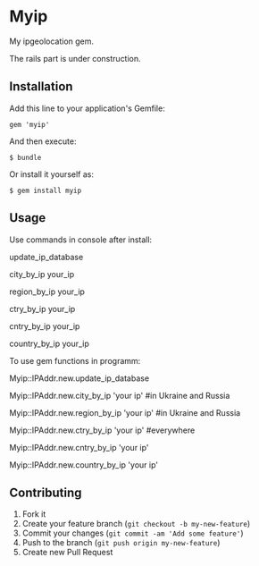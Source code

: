 # Myip

My ipgeolocation gem.

The rails part is under construction.

## Installation

Add this line to your application's Gemfile:

    gem 'myip'

And then execute:

    $ bundle

Or install it yourself as:

    $ gem install myip

## Usage

  Use commands in console after install:
  
  update_ip_database
  
  city_by_ip    your_ip
  
  region_by_ip  your_ip
  
  ctry_by_ip    your_ip
  
  cntry_by_ip   your_ip
  
  country_by_ip your_ip
  
  To use gem functions in programm:
  
  Myip::IPAddr.new.update_ip_database
  
  Myip::IPAddr.new.city_by_ip 'your ip'     #in Ukraine and Russia
  
  Myip::IPAddr.new.region_by_ip 'your ip'   #in Ukraine and Russia
  
  Myip::IPAddr.new.ctry_by_ip 'your ip'     #everywhere
  
  Myip::IPAddr.new.cntry_by_ip 'your ip'
  
  Myip::IPAddr.new.country_by_ip 'your ip'
  
## Contributing

1. Fork it
2. Create your feature branch (`git checkout -b my-new-feature`)
3. Commit your changes (`git commit -am 'Add some feature'`)
4. Push to the branch (`git push origin my-new-feature`)
5. Create new Pull Request
